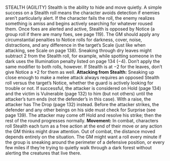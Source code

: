 STEALTH (AGILITY)
Stealth is the ability to hide and move quietly. A simple success on a Stealth roll means the character avoids detection if enemies aren’t particularly alert. If the character fails the roll, the enemy realizes something is amiss and begins actively searching for whatever roused them.
Once foes are alerted and active, Stealth is opposed by Notice (a group roll if there are many foes, see page 119).
The GM should apply any circumstantial penalties to Notice rolls for darkness, cover, noise, distractions, and any difference in the target’s Scale (just like when attacking, see Scale on page 138). Sneaking through dry leaves might subtract 2 from the Stealth roll, for example, while spotting someone in the dark uses the Illumination penalty listed on page 134 (−4). Don’t apply the same modifier to both rolls, however. If Stealth is at −2 for the leaves, don’t give Notice a +2 for them as well. 
**Attacking from Stealth:** Sneaking up close enough to make a melee attack always requires an opposed Stealth roll versus the target’s Notice, whether the guard is actively looking for trouble or not.
If successful, the attacker is considered on Hold (page 134) and the victim is Vulnerable (page 132) to him (but not others) until the attacker’s turn ends (not the defender’s in this case). With a raise, the attacker has The Drop (page 132) instead.
Before the attacker strikes, the defender and any other beings on his side must check for Surprise (see page 139). The attacker may come off Hold and resolve his strike; then the rest of the round progresses normally.
**Movement:** In combat, characters roll Stealth each turn as a free action at the end of their move or any action the GM thinks might draw attention.
Out of combat, the distance moved depends entirely on the situation. The GM might want a roll every minute if the group is sneaking around the perimeter of a defensive position, or every few miles if they’re trying to quietly walk through a dark forest without alerting the creatures that live there.